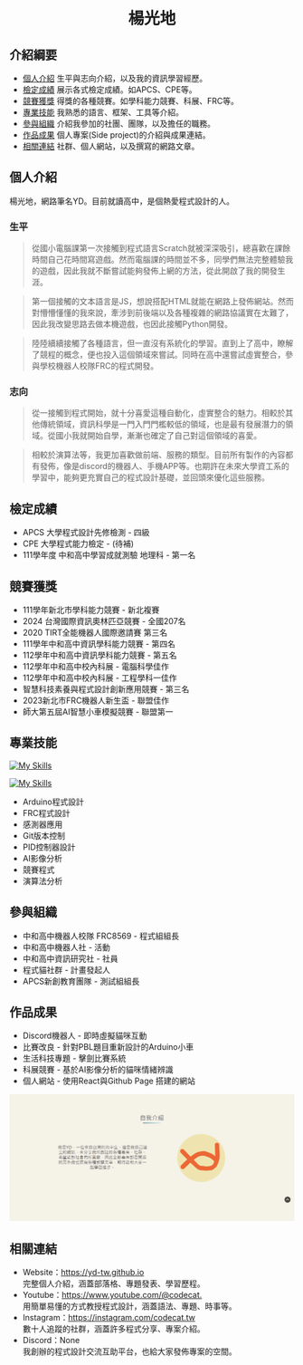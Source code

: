 <h1 align="center">楊光地</h1>

## 介紹綱要
- [個人介紹](#個人介紹) 生平與志向介紹，以及我的資訊學習經歷。
- [檢定成績](#檢定成績) 展示各式檢定成績。如APCS、CPE等。
- [競賽獲獎](#競賽獲獎) 得獎的各種競賽。如學科能力競賽、科展、FRC等。
- [專業技能](#專業技能) 我熟悉的語言、框架、工具等介紹。
- [參與組織](#參與組織) 介紹我參加的社團、團隊，以及擔任的職務。
- [作品成果](#作品成果) 個人專案(Side project)的介紹與成果連結。
- [相關連結](#相關連結) 社群、個人網站，以及撰寫的網路文章。

## 個人介紹
楊光地，網路筆名YD。目前就讀高中，是個熱愛程式設計的人。

### 生平
> 從國小電腦課第一次接觸到程式語言Scratch就被深深吸引，總喜歡在課餘時間自己花時間寫遊戲。然而電腦課的時間並不多，同學們無法完整體驗我的遊戲，因此我就不斷嘗試能夠發佈上網的方法，從此開啟了我的開發生涯。

> 第一個接觸的文本語言是JS，想說搭配HTML就能在網路上發佈網站。然而對懵懵懂懂的我來說，牽涉到前後端以及各種複雜的網路協議實在太難了，因此我改變思路去做本機遊戲，也因此接觸Python開發。

> 陸陸續續接觸了各種語言，但一直沒有系統化的學習。直到上了高中，瞭解了競程的概念，便也投入這個領域來嘗試。同時在高中還嘗試虛實整合，參與學校機器人校隊FRC的程式開發。

### 志向
> 從一接觸到程式開始，就十分喜愛這種自動化，虛實整合的魅力。相較於其他傳統領域，資訊科學是一門入門門檻較低的領域，也是最有發展潛力的領域。從國小我就開始自學，漸漸也確定了自己對這個領域的喜愛。

> 相較於演算法等，我更加喜歡做前端、服務的類型。目前所有製作的內容都有發佈，像是discord的機器人、手機APP等。也期許在未來大學資工系的學習中，能夠更充實自己的程式設計基礎，並回頭來優化這些服務。

## 檢定成績
- APCS 大學程式設計先修檢測 - 四級
- CPE 大學程式能力檢定 - (待補)
- 111學年度 中和高中學習成就測驗 地理科 - 第一名

## 競賽獲獎
- 111學年新北市學科能力競賽 - 新北複賽
- 2024 台灣國際資訊奧林匹亞競賽 - 全國207名
- 2020 TIRT全能機器人國際邀請賽 第三名
- 111學年中和高中資訊學科能力競賽 - 第四名
- 112學年中和高中資訊學科能力競賽 - 第五名
- 112學年中和高中校內科展 - 電腦科學佳作
- 112學年中和高中校內科展 - 工程學科一佳作
- 智慧科技素養與程式設計創新應用競賽 - 第三名
- 2023新北市FRC機器人新生盃 - 聯盟佳作
- 師大第五屆AI智慧小車模擬競賽 - 聯盟第一

## 專業技能
[![My Skills](https://skillicons.dev/icons?i=c,cpp,python,java)](https://skillicons.dev)

[![My Skills](https://skillicons.dev/icons?i=arduino,discord,androidstudio,react)](https://skillicons.dev)

- Arduino程式設計
- FRC程式設計
- 感測器應用
- Git版本控制
- PID控制器設計
- AI影像分析
- 競賽程式
- 演算法分析

## 參與組織
- 中和高中機器人校隊 FRC8569 - 程式組組長
- 中和高中機器人社 - 活動
- 中和高中資訊研究社 - 社員
- 程式貓社群 - 計畫發起人
- APCS新創教育團隊 - 測試組組長

## 作品成果
- Discord機器人 - 即時虛擬貓咪互動
- 比賽改良 - 針對PBL題目重新設計的Arduino小車
- 生活科技專題 - 擊劍比賽系統
- 科展競賽 - 基於AI影像分析的貓咪情緒辨識
- 個人網站 - 使用React與Github Page 搭建的網站

![image](https://raw.githubusercontent.com/yd-tw/yd-tw/main/img/website-about_me.png)

## 相關連結
- Website：<https://yd-tw.github.io> \
    完整個人介紹，涵蓋部落格、專題發表、學習歷程。
- Youtube：<https://www.youtube.com/@codecat.> \
    用簡單易懂的方式教授程式設計，涵蓋語法、專題、時事等。
- Instagram：<https://instagram.com/codecat.tw> \
    數十人追蹤的社群，涵蓋許多程式分享、專案介紹。
- Discord：None \
    我創辦的程式設計交流互助平台，也給大家發佈專案的空間。

